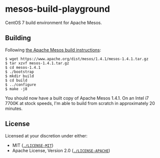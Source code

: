 # mesos-build-playground

CentOS 7 build environment for Apache Mesos.

## Building

Following [the Apache Mesos build instructions](https://mesos.apache.org/documentation/latest/building/):

```
$ wget https://www.apache.org/dist/mesos/1.4.1/mesos-1.4.1.tar.gz
$ tar xzvf mesos-1.4.1.tar.gz
$ cd mesos-1.4.1
$ ./bootstrap
$ mkdir build
$ cd build
$ ../configure
$ make -j8
```

You should now have a built copy of Apache Mesos 1.4.1. On an Intel i7 7700K at stock speeds, I'm able to build from
scratch in approximately 20 minutes.

## License

Licensed at your discretion under either:

 - MIT ([`./LICENSE-MIT`](./LICENSE-MIT))
 - Apache License, Version 2.0 ([`./LICENSE-APACHE`](./LICENSE-APACHE))
